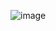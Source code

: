 ![image](https://github.com/Valamir777/Valamir777/assets/125190042/c66f3326-6b59-4845-b89b-d3232bf703bd)

